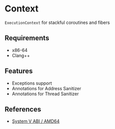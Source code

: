 # Context

`ExecutionContext` for stackful coroutines and fibers

## Requirements

- x86-64
- Clang++

## Features

- Exceptions support
- Annotations for Address Sanitizer
- Annotations for Thread Sanitizer

## References

- [System V ABI / AMD64](https://www.uclibc.org/docs/psABI-x86_64.pdf)